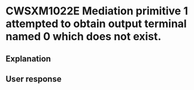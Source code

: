 # CWSXM1022E Mediation primitive 1 attempted to obtain output terminal named 0 which does not exist.

## Explanation

## User response
